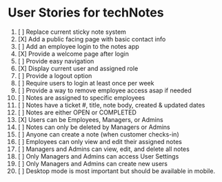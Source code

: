 # User Stories for techNotes

1. [ ] Replace current sticky note system
2. [X] Add a public facing page with basic contact info
3. [ ] Add an employee login to the notes app
4. [X] Provide a welcome page after login
5. [ ] Provide easy navigation
6. [X] Display current user and assigned role
7. [ ] Provide a logout option
8. [ ] Require users to login at least once per week
9. [ ] Provide a way to remove employee access asap if needed
1. [ ] Notes are assigned to specific employees
1. [ ] Notes have a ticket #, title, note body, created & updated dates
1. [ ] Notes are either OPEN or COMPLETED
1. [X] Users can be Employees, Managers, or Admins
1. [ ] Notes can only be deleted by Managers or Admins
1. [ ] Anyone can create a note (when customer checks-in)
1. [ ] Employees can only view and edit their assigned notes
1. [ ] Managers and Admins can view, edit, and delete all notes
1. [ ] Only Managers and Admins can access User Settings
1. [ ] Only Managers and Admins can create new users
2. [ ] Desktop mode is most important but should be available in mobile.
